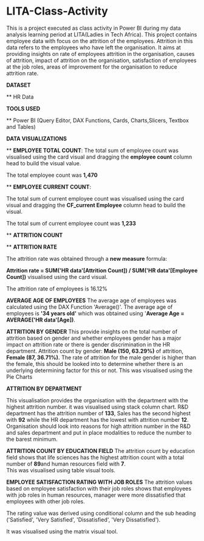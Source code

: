 # LITA-Class-Activity
This is a project executed as class activity in Power BI during my data analysis learning period at LITA(Ladies in Tech Africa). 
This project contains employee data with focus on the attrition of the employees.  Attrition in this data refers to the employees who have left the organisation.
It aims at providing insights on rate of employees attrition in the organisation, causes of attrition, impact of attrition on the organisation, satisfaction of employees at the job roles, areas of improvement for the organisation to reduce attrition rate.

**DATASET**

** HR Data

**TOOLS USED**

** Power BI (Query Editor, DAX Functions, Cards, Charts,Slicers, Textbox and Tables)

**DATA VISUALIZATIONS**

** **EMPLOYEE TOTAL COUNT**:
The total sum of employee count was visualised using the card visual and dragging the **employee count** column head to build the visual value.

The total employee count was **1,470**

** **EMPLOYEE CURRENT COUNT**:

The total sum of current employee count was visualised using the card visual and dragging the **CF_current Employee** column head to build the visual.

The total sum of current employee count was **1,233**


**  **ATTRITION COUNT**


** **ATTRITION RATE**

The attrition rate was obtained through a **new measure** formula: 

**Attrition rate = SUM('HR data'[Attrition Count]) / SUM('HR data'[Employee Count])**
 visualised using the card visual.

 The attrition rate of employees is 16.12%

 **AVERAGE AGE OF EMPLOYEES**
 The average age of employees was calculated using the DAX Function 'Average()'.  The average age of employees is **'34 years old'** which was obtained using '**Average Age = AVERAGE('HR data'[Age])**.

**ATTRITION BY GENDER**
This provide insights on the total number of attrition based on gender and whether employees gender has a major impact on attrition rate or there is gender discrimination in the HR department. 
Attrition count by gender: **Male (150, 63.29%)** of attrition, **Female (87, 36.71%).**
The rate of attrition for the male gender is higher than the female, this should be looked into to determine whether there is an underlying determining factor for this or not.
This was visualised using the Pie Charts

**ATTRITION BY DEPARTMENT**

This visualisation provides the organisation with the department with the highest attrition number.  it was visualised using stack column chart. R&D department has the attrition number of **133**, Sales has the second highest with **92** while the HR department has the lowest with attrition number **12**.  Organisation should look into reasons for high attrition number in the R&D and sales department and put in place modalities to reduce the number to the barest minimum.

**ATTRITION COUNT BY EDUCATION FIELD**
The attrition count by education field shows that life sciences has the highest attrition count with a total number of **89**and human resources field with **7**.  
This was visualised using table visual tools.

**EMPLOYEE SATISFACTION RATING WITH JOB ROLES**
The attrition values based on employee satisfaction with their job roles shows that employees with job roles in human resources, manager were more dissatisfied that employees with other job roles. 

The rating value was derived using conditional column and the sub heading ('Satisfied', 'Very Satisfied', 'Dissatisfied', 'Very Dissatisfied').

It was visualised using the matrix visual tool.




